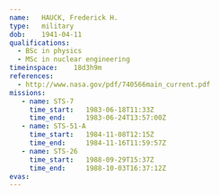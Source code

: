 ```yaml
---
name:	HAUCK, Frederick H.
type:	military
dob:	1941-04-11
qualifications:
  - BSc in physics
  - MSc in nuclear engineering
timeinspace:	18d3h9m
references:
  - http://www.nasa.gov/pdf/740566main_current.pdf
missions:
   - name: STS-7
     time_start:   1983-06-18T11:33Z
     time_end:     1983-06-24T13:57:00Z
   - name: STS-51-A
     time_start:   1984-11-08T12:15Z
     time_end:     1984-11-16T11:59:57Z
   - name: STS-26
     time_start:   1988-09-29T15:37Z
     time_end:     1988-10-03T16:37:12Z
evas:
---
```

